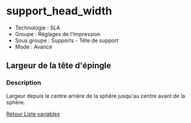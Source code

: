 # support_head_width

* Technologie : SLA
* Groupe : Réglages de l'Impression
* Sous groupe : Supports - Tête de support
* Mode : Avancé

## Largeur de la tête d'épingle

### Description

Largeur depuis le centre arrière de la sphère jusqu'au centre avant de la sphère.

[Retour Liste variables](variable_list.md)